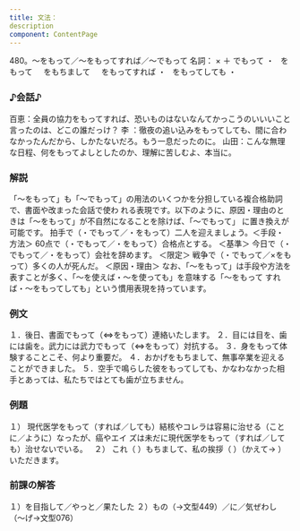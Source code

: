 ```yaml
---
title: 文法：
description
component: ContentPage
---
```



480。～をもって／～をもってすれば／～でもって
名詞： × ＋ でもって ・
  をもって  
  をもちまして  
  をもってすれば ・
  をもってしても ・
### ♪会話♪
百恵：全員の協力をもってすれば、恐いものはないなんてかっこうのいいいこと言ったのは、どこの誰だっけ？ 李 ：徹夜の追い込みをもってしても、間に合わなかったんだから、しかたないだろ。もう一息だったのに。 山田：こんな無理な日程、何をもってよしとしたのか、理解に苦しむよ、本当に。
### 解説
「～をもって」も「～でもって」の用法のいくつかを分担している複合格助詞で、書面や改まった会話で使わ れる表現です。以下のように、原因・理由のときは「～をもって」が不自然になることを除けば、「～でもって」 に置き換えが可能です。
拍手で（・でもって／・をもって）二人を迎えましょう。＜手段・方法＞
60点で（・でもって／・をもって）合格点とする。 ＜基準＞ 今日で（・でもって／・をもって）会社を辞めます。 ＜限定＞ 戦争で（・でもって／×をもって）多くの人が死んだ。 ＜原因・理由＞ なお、「～をもって」は手段や方法を表すことが多く、「～を使えば・～を使っても」を意味する「～をもって
すれば・～をもってしても」という慣用表現を持っています。
### 例文
１．後日、書面でもって（⇔をもって）連絡いたします。
２．目には目を、歯には歯を。武力には武力でもって（⇔をもって）対抗する。
３．身をもって体験することこそ、何より重要だ。
４．おかげをもちまして、無事卒業を迎えることができました。
５．空手で鳴らした彼をもってしても、かなわなかった相手とあっては、私たちではとても歯が立ちません。
### 例題
１） 現代医学をもって（すれば／しても）結核やコレラは容易に治せる（ことに／ように）なったが、癌やエイ
ズは未だに現代医学をもって（すれば／しても）治せないでいる。  
２） これ（ ）もちまして、私の挨拶（ ）（かえて→ ）いただきます。
### 前課の解答
１）を目指して／やっと／果たした
２）もの（→文型449）／に／気ぜわし（～げ→文型076）
